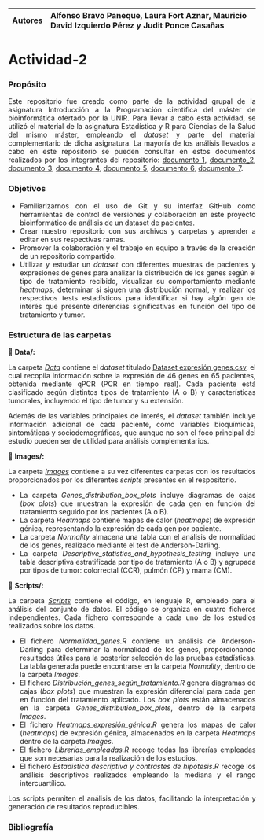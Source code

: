 
| Autores | Alfonso Bravo Paneque, Laura Fort Aznar, Mauricio David Izquierdo Pérez y Judit Ponce Casañas|
:--------------------------------------------------------------------------------------------------------|:-

# **Actividad-2**

### **Propósito**

<div align="justify">
  
Este repositorio fue creado como parte de la actividad grupal de la asignatura Introducción a la Programación científica del máster de bioinformática ofertado por la UNIR. Para llevar a cabo esta actividad, se utilizó el material de la asignatura Estadística y R para Ciencias de la Salud del mismo máster, empleando el *dataset* y parte del material complementario de dicha asignatura. La mayoría de los análisis llevados a cabo en este repositorio se pueden consultar en estos documentos realizados por los integrantes del repositorio: [documento 1](https://www.dropbox.com/scl/fi/1moktcqw9vqmbzwtumz8x/Actividad_1-Bravo-Paneque-Alfonso.html?rlkey=h58416u2guqwcdw3108sx4f65&st=bfr0568z&dl=0), [documento_2](https://www.dropbox.com/scl/fi/oejgl0itbulhgmjtixd0g/Actividad_2-Bravo_Paneque_Alfonso.html?rlkey=l8ul2ubrkb08l6pll03yozs91&st=lfl8txxi&dl=0), [documento_3](https://www.dropbox.com/scl/fi/rgc7ngwyvjv315mke7pwo/Ponce_Casa-as_Judit_Act1.html?rlkey=xf9kgvtttifooc9a9jrqlf8uy&st=z7z1o7an&dl=0), [documento_4](https://www.dropbox.com/scl/fi/9nfvzjerkbv9mtlz2qyaf/Ponce_Casa-as_Judit_Actividad2.html?rlkey=ztbcklcg2w849ryxp7o6qf0zr&st=40uofzhw&dl=0), [documento_5](https://www.dropbox.com/scl/fi/ji7fre8wgndgdroldteqb/Actividad1_MauricioIzquierdo.html?rlkey=j8v621onlnc7t3qxab8pbxduv&st=uzoiqg34&dl=0), [documento_6](https://www.dropbox.com/scl/fi/2mbuclb03hiqx3p867dyi/Actividad2_Mauricio-Izquierdo.html?rlkey=iwe9q1nwekxjzlpy9aoxmn83t&st=k94g5gm2&dl=0), [documento_7](https://www.dropbox.com/scl/fi/i2kb943k2r39elq47g9l9/mubio02_act1_laurafort.html?rlkey=ladjz52tj0gklpcg19niz0bei&st=jpy0ub6h&dl=0).

</div>


### **Objetivos**

<div align="justify">

- Familiarizarnos con el uso de Git y su interfaz GitHub como herramientas de control de versiones y colaboración en este proyecto bioinformático de análisis de un dataset de pacientes.
- Crear nuestro repositorio con sus archivos y carpetas y aprender a editar en sus respectivas ramas.
- Promover la colaboración y el trabajo en equipo a través de la creación de un repositorio compartido.
- Utilizar y estudiar un *dataset* con diferentes muestras de pacientes y expresiones de genes para analizar la distribución de los genes según el tipo de tratamiento recibido, visualizar su comportamiento mediante *heatmaps*, determinar si siguen una distribución normal, y realizar los respectivos tests estadísticos para identificar si hay algún gen de interés que presente diferencias significativas en función del tipo de tratamiento y tumor. 

</div>


### **Estructura de las carpetas**

📁 **Data/:**

<div align="justify">

La carpeta [*Data*](https://github.com/AlfonsoBravoPaneque/Actividad-2/tree/main/Data) contiene el *dataset* titulado [Dataset expresión genes.csv](https://github.com/AlfonsoBravoPaneque/Actividad-2/blob/main/Data/Dataset%20expresi%C3%B3n%20genes.csv), el cual recopila información sobre la expresión de 46 genes en 65 pacientes, obtenida mediante qPCR (PCR en tiempo real). Cada paciente está clasificado según distintos tipos de tratamiento (A o B) y características tumorales, incluyendo el tipo de tumor y su extensión.

Además de las variables principales de interés, el *dataset* también incluye información adicional de cada paciente, como variables bioquímicas, sintomáticas y sociodemográficas, que aunque no son el foco principal del estudio pueden ser de utilidad para análisis complementarios.

</div>


📁 **Images/:**

<div align="justify">

La carpeta [*Images*](https://github.com/AlfonsoBravoPaneque/Actividad-2/tree/main/Images) contiene a su vez diferentes carpetas con los resultados proporcionados por los diferentes *scripts* presentes en el respositorio.

-  La carpeta *Genes_distribution_box_plots* incluye diagramas de cajas (*box plots*) que muestran la expresión de cada gen en función del tratamiento seguido por los pacientes (A o B).
-  La carpeta *Heatmaps* contiene mapas de calor (*heatmaps*) de expresión génica, representando la expresión de cada gen por paciente.
-  La carpeta *Normality* almacena una tabla con el análisis de normalidad de los genes, realizado mediante el test de Anderson-Darling.
-  La carpeta *Descriptive_statistics_and_hypothesis_testing* incluye una tabla descriptiva estratificada por tipo de tratamiento (A o B) y agrupada por tipos de tumor: colorrectal (CCR), pulmón (CP) y mama (CM).

</div>

📁 **Scripts/:**

<div align="justify">

La carpeta [*Scripts*](https://github.com/AlfonsoBravoPaneque/Actividad-2/tree/main/Scripts) contiene el código, en lenguaje R, empleado para el análisis del conjunto de datos. 
El código se organiza en cuatro ficheros independientes. Cada fichero corresponde a cada uno de los estudios realizados sobre los datos. 

- El fichero *Normalidad_genes.R* contiene un análisis de Anderson-Darling para determinar la normalidad de los genes, proporcionando resultados útiles para la posterior selección de las pruebas estadísticas. La tabla generada puede encontrarse en la carpeta *Normality*, dentro de la carpeta *Images*.
- El fichero *Distribución_genes_según_tratamiento.R* genera diagramas de cajas (*box plots*) que muestran la expresión diferencial para cada gen en función del tratamiento aplicado. Los *box plots* están almacenados en la carpeta *Genes_distribution_box_plots*, dentro de la carpeta *Images*.
- El fichero *Heatmaps_expresión_génica.R* genera los mapas de calor (*heatmaps*) de expresión génica, almacenados en la carpeta *Heatmaps* dentro de la carpeta *Images*.
- El fichero *Librerías_empleadas.R* recoge todas las librerías empleadas que son necesarias para la realización de los estudios.
- El fichero *Estadistica descriptiva y contrastes de hipótesis.R* recoge los análisis descriptivos realizados empleando la mediana y el rango intercuartílico.

Los scripts permiten el análisis de los datos, facilitando la interpretación y generación de resultados reproducibles. 

</div> 

### **Bibliografía**

<div align="justify">





